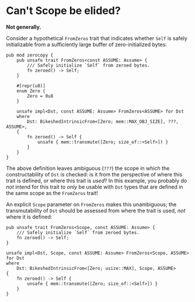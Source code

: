 # Can't Scope be elided?

**Not generally.**

Consider a hypothetical `FromZeros` trait that indicates whether `Self` is safely initializable from a sufficiently large buffer of zero-initialized bytes:
```rust,ignore
pub mod zerocopy {
    pub unsafe trait FromZeros<const ASSUME: Assume> {
        /// Safely initialize `Self` from zeroed bytes.
        fn zeroed() -> Self;
    }

    #[repr(u8)]
    enum Zero {
        Zero = 0u8
    }

    unsafe impl<Dst, const ASSUME: Assume> FromZeros<ASSUME> for Dst
    where
        Dst: BikeshedIntrinsicFrom<[Zero; mem::MAX_OBJ_SIZE], ???, ASSUME>,
    {
        fn zeroed() -> Self {
            unsafe { mem::transmute([Zero; size_of::<Self>]) }
        }
    }
}
```
The above definition leaves ambiguous (`???`) the scope in which the constructability of `Dst` is checked: is it from the perspective of where this trait is defined, or where this trait is *used*? In this example, you probably do *not* intend for this trait to *only* be usable with `Dst` types that are defined in the same scope as the `FromZeros` trait!

An explicit `Scope` parameter on `FromZeros` makes this unambiguous; the transmutability of `Dst` should be assessed from where the trait is used, *not* where it is defined:
```rust,ignore
pub unsafe trait FromZeros<Scope, const ASSUME: Assume> {
    /// Safely initialize `Self` from zeroed bytes.
    fn zeroed() -> Self;
}

unsafe impl<Dst, Scope, const ASSUME: Assume> FromZeros<Scope, ASSUME> for Dst
where
    Dst: BikeshedIntrinsicFrom<[Zero; usize::MAX], Scope, ASSUME>
{
    fn zeroed() -> Self {
        unsafe { mem::transmute([Zero; size_of::<Self>]) }
    }
}
```